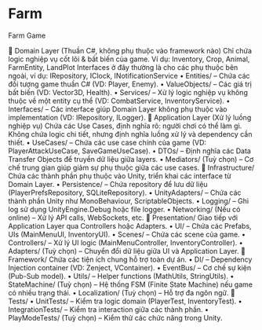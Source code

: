 # Farm
Farm Game

📌 Domain Layer (Thuần C#, không phụ thuộc vào framework nào)
Chỉ chứa logic nghiệp vụ cốt lõi & bất biến của game. Ví dụ: Inventory, Crop, Animal, FarmEntity, LandPlot
Interfaces ở đây thường là cho các phụ thuộc bên ngoài, ví dụ: IRepository, IClock, INotificationService
• Entities/ – Chứa các đối tượng game thuần C# (VD: Player, Enemy).
• ValueObjects/ – Các giá trị bất biến (VD: Vector3D, Health).
• Services/ – Xử lý logic nghiệp vụ không thuộc về một entity cụ thể (VD: CombatService, InventoryService).
• Interfaces/ – Các interface giúp Domain Layer không phụ thuộc vào implementation (VD: IRepository<T>, ILogger).
📌 Application Layer (Xử lý luồng nghiệp vụ)
Chứa các Use Cases, định nghĩa rõ: người chơi có thể làm gì.
Không chứa logic chi tiết, nhưng định nghĩa luồng xử lý và dependency cần thiết.
• UseCases/ – Chứa các use case chính của game (VD: PlayerAttackUseCase, SaveGameUseCase).
• DTOs/ – Định nghĩa các Data Transfer Objects để truyền dữ liệu giữa layers.
• Mediators/ (Tuỳ chọn) – Cơ chế trung gian giúp giảm sự phụ thuộc giữa các use cases.
📌 Infrastructure/
Chứa các thành phần phụ thuộc vào Unity, triển khai các interface từ Domain Layer.
• Persistence/ – Chứa repository để lưu dữ liệu (PlayerPrefsRepository, SQLiteRepository).
• UnityAdapters/ – Chứa các thành phần Unity như MonoBehaviour, ScriptableObjects.
• Logging/ – Ghi log sử dụng UnityEngine.Debug hoặc file logger.
• Networking/ (Nếu có online) – Xử lý API calls, WebSockets, etc.
📌 Presentation/
Giao tiếp với Application Layer qua Controllers hoặc Adapters.
• UI/ – Chứa các Prefabs, UIs (MainMenuUI, InventoryUI).
• Scenes/ – Chứa các scene của game.
• Controllers/ – Xử lý UI logic (MainMenuController, InventoryController).
• Adapters/ (Tuỳ chọn) – Chuyển đổi dữ liệu giữa UI và Application Layer.
📌 Framework/
Chứa các tiện ích chung hỗ trợ toàn dự án.
• DI/ – Dependency Injection container (VD: Zenject, VContainer).
• EventBus/ – Cơ chế sự kiện (Pub-Sub model).
• Utils/ – Helper functions (MathUtils, StringUtils).
• StateMachine/ (Tuỳ chọn) – Hệ thống FSM (Finite State Machine) nếu game có nhiều trạng thái.
• Localization/ (Tuỳ chọn) – Hỗ trợ đa ngôn ngữ.
📌 Tests/
• UnitTests/ – Kiểm tra logic domain (PlayerTest, InventoryTest).
• IntegrationTests/ – Kiểm tra interaction giữa các thành phần.
• PlayModeTests/ (Tuỳ chọn) – Kiểm thử các chức năng trong Unity.
